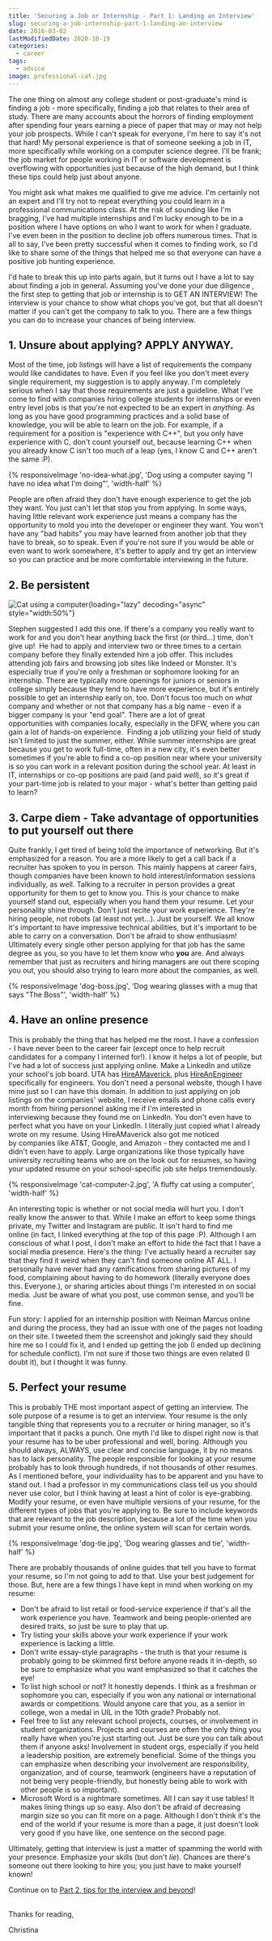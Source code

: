 ```yaml
---
title: 'Securing a Job or Internship - Part 1: Landing an Interview'
slug: securing-a-job-internship-part-1-landing-an-interview
date: 2016-03-02
lastModifiedDate: 2020-10-19
categories:
  - career
tags:
  - advice
image: professional-cat.jpg
---
```


The one thing on almost any college student or post-graduate's mind is finding a job - more specifically, finding a job that relates to their area of study. There are many accounts about the horrors of finding employment after spending four years earning a piece of paper that may or may not help your job prospects.<!-- excerpt --> While I can't speak for everyone, I'm here to say it's not that hard! My personal experience is that of someone seeking a job in IT, more specifically while working on a computer science degree. I'll be frank; the job market for people working in IT or software development is overflowing with opportunities just because of the high demand, but I think these tips could help just about anyone.

You might ask what makes me qualified to give me advice. I'm certainly not an expert and I'll try not to repeat everything you could learn in a professional communications class. At the risk of sounding like I'm bragging, I've had multiple internships and I'm lucky enough to be in a position where I have options on who I want to work for when I graduate. I've even been in the position to decline job offers numerous times. That is all to say, I've been pretty successful when it comes to finding work, so I'd like to share some of the things that helped me so that everyone can have a positive job hunting experience.

I'd hate to break this up into parts again, but it turns out I have a lot to say about finding a job in general. Assuming you've done your due diligence , the first step to getting that job or internship is to GET AN INTERVIEW! The interview is your chance to show what chops you've got, but that all doesn't matter if you can't get the company to talk to you. There are a few things you can do to increase your chances of being interview.

## 1\. Unsure about applying? APPLY ANYWAY.

Most of the time, job listings will have a list of requirements the company would like candidates to have. Even if you feel like you don't meet every single requirement, my suggestion is to apply anyway. I'm completely serious when I say that those requirements are just a guideline. What I've come to find with companies hiring college students for internships or even entry level jobs is that you're not expected to be an expert in _anything_. As long as you have good programming practices and a solid base of knowledge, you will be able to learn on the job. For example, if a requirement for a position is "experience with C++", but you only have experience with C, don't count yourself out, because learning C++ when you already know C isn't too much of a leap (yes, I know C and C++ aren't the same :P).

{% responsiveImage 'no-idea-what.jpg', 'Dog using a computer saying &quot;I have no idea what I\'m doing&quot;', 'width-half' %}

People are often afraid they don't have enough experience to get the job they want. You just can't let that stop you from applying. In some ways, having little relevant work experience just means a company has the opportunity to mold you into the developer or engineer they want. You won't have any "bad habits" you may have learned from another job that they have to break, so to speak. Even if you're not sure if you would be able or even want to work somewhere, it's better to apply and try get an interview so you can practice and be more comfortable interviewing in the future.

## 2\. Be persistent

![Cat using a computer](https://media.giphy.com/media/3o6vY7kb1ySy3G2i08/giphy.gif){loading="lazy" decoding="async" style="width:50%"}

Stephen suggested I add this one. If there's a company you really want to work for and you don't hear anything back the first (or third...) time, don't give up!  He had to apply and interview two or three times to a certain company before they finally extended him a job offer. This includes attending job fairs and browsing job sites like Indeed or Monster. It's especially true if you're only a freshman or sophomore looking for an internship. There are typically more openings for juniors or seniors in college simply because they tend to have more experience, but it's entirely possible to get an internship early on, too. Don't focus too much on _what_ company and whether or not that company has a big name - even if a bigger company is your "end goal". There are a lot of great opportunities with companies locally, especially in the DFW, where you can gain a lot of hands-on experience.  Finding a job utilizing your field of study isn't limited to just the summer, either. While summer internships are great because you get to work full-time, often in a new city, it's even better sometimes if you're able to find a co-op position near where your university is so you can work in a relevant position during the school year. At least in IT, internships or co-op positions are paid (and paid _well_), so it's great if your part-time job is related to your major - what's better than getting paid to learn?

## 3\. Carpe diem - Take advantage of opportunities to put yourself out there

Quite frankly, I get tired of being told the importance of networking. But it's emphasized for a reason. You are a more likely to get a call back if a recruiter has spoken to you in person. This mainly happens at career fairs, though companies have been known to hold interest/information sessions individually, as well. Talking to a recruiter in person provides a great opportunity for them to get to know you. This is your chance to make yourself stand out, especially when you hand them your resume. Let your personality shine through. Don't just recite your work experience. They're hiring people, not robots (at least not yet...). Just be yourself. We all know it's important to have impressive technical abilities, but it's important to be able to carry on a conversation. Don't be afraid to show enthusiasm! Ultimately every single other person applying for that job has the same degree as you, so you have to let them know who **you** are. And always remember that just as recruiters and hiring managers are out there scoping you out, you should also trying to learn more about the companies, as well.

{% responsiveImage 'dog-boss.jpg', 'Dog wearing glasses with a mug that says &quot;The Boss&quot;', 'width-half' %}

## 4. Have an online presence

This is probably the thing that has helped me the most. I have a confession - I have never been to the career fair (except once to help recruit candidates for a company I interned for!). I know it helps a lot of people, but I've had a lot of success just applying online. Make a LinkedIn and utilize your school's job board. UTA has [HireAMaverick](http://www.uta.edu/careers/students/index.php), plus [HireAnEngineer](https://www.myinterfase.com/utaeng/Account/LogOn?ReturnUrl=%2futaeng%2fstudent) specifically for engineers. You don't need a personal website, though I have mine just so I can have this domain. In addition to just applying on job listings on the companies' website, I receive emails and phone calls every month from hiring personnel asking me if I'm interested in interviewing because they found me on LinkedIn. You don't even have to perfect what you have on your LinkedIn. I literally just copied what I already wrote on my resume. Using HireAMaverick also got me noticed by companies like AT&T, Google, and Amazon - they contacted me and I didn't even have to apply. Large organizations like those typically have university recruiting teams who are on the look out for resumes, so having your updated resume on your school-specific job site helps tremendously.

{% responsiveImage 'cat-computer-2.jpg', 'A fluffy cat using a computer', 'width-half' %}

An interesting topic is whether or not social media will hurt you. I don't really know the answer to that. While I make an effort to keep some things private, my Twitter and Instagram are public. It isn't hard to find me online (in fact, I linked everything at the top of this page :P). Although I am conscious of what I post, I don't make an effort to hide the fact that I have a social media presence. Here's the thing: I've actually heard a recruiter say that they find it weird when they can't find someone online AT ALL. I personally have never had any ramifications from sharing pictures of my food, complaining about having to do homework (literally everyone does this. Everyone.), or sharing articles about things I'm interested in on social media. Just be aware of what you post, use common sense, and you'll be fine.

Fun story: I applied for an internship position with Neiman Marcus online and during the process, they had an issue with one of the pages not loading on their site. I tweeted them the screenshot and jokingly said they should hire me so I could fix it, and I ended up getting the job (I ended up declining for schedule conflict). I'm not sure if those two things are even related (I doubt it), but I thought it was funny.

## 5\. Perfect your resume

This is probably THE most important aspect of getting an interview. The sole purpose of a resume is to get an interview. Your resume is the only tangible thing that represents you to a recruiter or hiring manager, so it's important that it packs a punch. One myth I'd like to dispel right now is that your resume has to be uber professional and well, boring. Although you should always, ALWAYS, use clear and concise language, it by no means has to lack personality. The people responsible for looking at your resume probably has to look through hundreds, if not thousands of other resumes. As I mentioned before, your individuality has to be apparent and you have to stand out. I had a professor in my communications class tell us you should never use color, but I think having at least a hint of color is eye-grabbing. Modify your resume, or even have multiple versions of your resume, for the different types of jobs that you're applying to. Be sure to include keywords that are relevant to the job description, because a lot of the time when you submit your resume online, the online system will scan for certain words.

{% responsiveImage 'dog-tie.jpg', 'Dog wearing glasses and tie', 'width-half' %}

There are probably thousands of online guides that tell you have to format your resume, so I'm not going to add to that. Use your best judgement for those. But, here are a few things I have kept in mind when working on my resume:

* Don't be afraid to list retail or food-service experience if that's all the work experience you have. Teamwork and being people-oriented are desired traits, so just be sure to play that up.
* Try listing your skills above your work experience if your work experience is lacking a little.
* Don't write essay-style paragraphs - the truth is that your resume is probably going to be skimmed first before anyone reads it in-depth, so be sure to emphasize what you want emphasized so that it catches the eye!
* To list high school or not? It honestly depends. I think as a freshman or sophomore you can, especially if you won any national or international awards or competitions. Would anyone care that you, as a senior in college, won a medal in UIL in the 10th grade? Probably not.
* Feel free to list any relevant school projects, courses, or involvement in student organizations. Projects and courses are often the only thing you really have when you're just starting out. Just be sure you can talk about them if anyone asks! Involvement in student orgs, especially if you held a leadership position, are extremely beneficial. Some of the things you can emphasize when describing your involvement are responsibility, organization, and of course, teamwork (engineers have a reputation of not being very people-friendly, but honestly being able to work with other people is so important).
* Microsoft Word is a nightmare sometimes. All I can say it use tables! It makes lining things up so easy. Also don't be afraid of decreasing margin size so you can fit more on a page. Although I don't think it's the end of the world if your resume is more than a page, it just doesn't look very good if you have like, one sentence on the second page.

Ultimately, getting that interview is just a matter of spamming the world with your presence. Emphasize your skills (but don't _lie_). Chances are there's someone out there looking to hire you; you just have to make yourself known!

Continue on to [Part 2, tips for the interview and beyond](/blog/securing-a-job-internship-part-2-interview-success)!

\
Thanks for reading,

Christina
